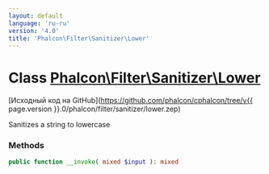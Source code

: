 ```yaml
---
layout: default
language: 'ru-ru'
version: '4.0'
title: 'Phalcon\Filter\Sanitizer\Lower'
---
```

# Class [Phalcon\Filter\Sanitizer\Lower](Phalcon_Filter_Sanitizer_Lower)

[Исходный код на GitHub](https://github.com/phalcon/cphalcon/tree/v{{ page.version }}.0/phalcon/filter/sanitizer/lower.zep)

Sanitizes a string to lowercase

### Methods

```php
public function __invoke( mixed $input ): mixed
```
